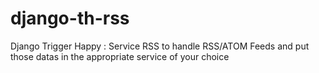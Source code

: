 django-th-rss
=============

Django Trigger Happy : Service RSS to handle RSS/ATOM Feeds     and put those datas in the appropriate service of your choice
